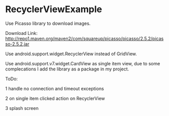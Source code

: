 # RecyclerViewExample

Use Picasso library to download images.

Download Link:
http://repo1.maven.org/maven2/com/squareup/picasso/picasso/2.5.2/picasso-2.5.2.jar

Use android.support.widget.RecyclerView instead of GridView.

Use android.support.v7.widget.CardView as single item view, due to some complecations I add the library as a package in my project.

ToDo:

1 handle no connection and timeout exceptions

2 on single item clicked action on RecyclerView

3 splash screen
